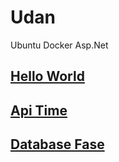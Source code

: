 # Udan

Ubuntu Docker Asp.Net

## [Hello World](HelloWorld/README.md)
## [Api Time](ApiTime/README.md)
## [Database Fase](DatabaseFase/README.md)